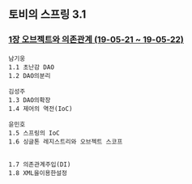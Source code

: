 ## 토비의 스프링 3.1


### [1장 오브젝트와 의존관계 (19-05-21 ~ 19-05-22)](https://github.com/src8655/cafe24_6_2/tree/master/1.%ED%86%A0%EB%B9%84%EC%9D%98%20%EC%8A%A4%ED%94%84%EB%A7%81%203.1/1%EC%9E%A5%20%EC%98%A4%EB%B8%8C%EC%A0%9D%ED%8A%B8%EC%99%80%20%EC%9D%98%EC%A1%B4%EA%B4%80%EA%B3%84)
    남기웅
    1.1 초난감 DAO
    1.2 DAO의분리
    
    김성주
    1.3 DAO의확장
    1.4 제어의 역전(IoC)
    
    윤민호
    1.5 스프링의 IoC
    1.6 싱글톤 레지스트리와 오브젝트 스코프
    
    
    1.7 의존관계주입(DI)
    1.8 XML을이용한설정
